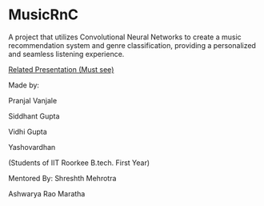 # MusicRnC
A project that utilizes Convolutional Neural Networks to create a music recommendation system and genre classification, providing a personalized and seamless listening experience.

[Related Presentation (Must see)](https://docs.google.com/presentation/d/1zzPMQsCPdOJwwZgkPYTzKr8t4RiqIoSack5H5CHUUow/edit?usp=sharing)

Made by:

Pranjal Vanjale

Siddhant Gupta

Vidhi Gupta

Yashovardhan

(Students of IIT Roorkee B.tech. First Year)


Mentored By:
Shreshth Mehrotra

Ashwarya Rao Maratha
